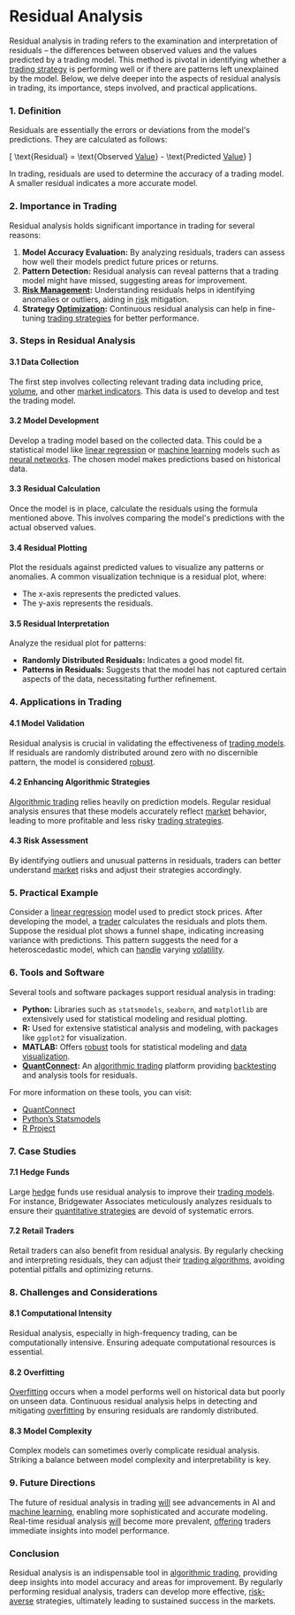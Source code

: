 # Residual Analysis

Residual analysis in trading refers to the examination and interpretation of residuals – the differences between observed values and the values predicted by a trading model. This method is pivotal in identifying whether a [trading strategy](../t/trading_strategy.md) is performing well or if there are patterns left unexplained by the model. Below, we delve deeper into the aspects of residual analysis in trading, its importance, steps involved, and practical applications. 

### 1. Definition

Residuals are essentially the errors or deviations from the model's predictions. They are calculated as follows:

\[ \text{Residual} = \text{Observed [Value](../v/value.md)} - \text{Predicted [Value](../v/value.md)} \]

In trading, residuals are used to determine the accuracy of a trading model. A smaller residual indicates a more accurate model.

### 2. Importance in Trading

Residual analysis holds significant importance in trading for several reasons:

1. **Model Accuracy Evaluation:** By analyzing residuals, traders can assess how well their models predict future prices or returns.
2. **Pattern Detection:** Residual analysis can reveal patterns that a trading model might have missed, suggesting areas for improvement.
3. **[Risk Management](../r/risk_management.md):** Understanding residuals helps in identifying anomalies or outliers, aiding in [risk](../r/risk.md) mitigation.
4. **Strategy [Optimization](../o/optimization.md):** Continuous residual analysis can help in fine-tuning [trading strategies](../t/trading_strategies.md) for better performance.

### 3. Steps in Residual Analysis

#### 3.1 Data Collection

The first step involves collecting relevant trading data including price, [volume](../v/volume.md), and other [market indicators](../m/market_indicators.md). This data is used to develop and test the trading model.

#### 3.2 Model Development

Develop a trading model based on the collected data. This could be a statistical model like [linear regression](../l/linear_regression.md) or [machine learning](../m/machine_learning.md) models such as [neural networks](../n/neural_networks_in_trading.md). The chosen model makes predictions based on historical data.

#### 3.3 Residual Calculation

Once the model is in place, calculate the residuals using the formula mentioned above. This involves comparing the model's predictions with the actual observed values.

#### 3.4 Residual Plotting

Plot the residuals against predicted values to visualize any patterns or anomalies. A common visualization technique is a residual plot, where:

- The x-axis represents the predicted values.
- The y-axis represents the residuals.

#### 3.5 Residual Interpretation

Analyze the residual plot for patterns:
- **Randomly Distributed Residuals:** Indicates a good model fit.
- **Patterns in Residuals:** Suggests that the model has not captured certain aspects of the data, necessitating further refinement.

### 4. Applications in Trading

#### 4.1 Model Validation

Residual analysis is crucial in validating the effectiveness of [trading models](../t/trading_models.md). If residuals are randomly distributed around zero with no discernible pattern, the model is considered [robust](../r/robust.md).

#### 4.2 Enhancing Algorithmic Strategies

[Algorithmic trading](../a/algorithmic_trading.md) relies heavily on prediction models. Regular residual analysis ensures that these models accurately reflect [market](../m/market.md) behavior, leading to more profitable and less risky [trading strategies](../t/trading_strategies.md).

#### 4.3 Risk Assessment

By identifying outliers and unusual patterns in residuals, traders can better understand [market](../m/market.md) risks and adjust their strategies accordingly.

### 5. Practical Example

Consider a [linear regression](../l/linear_regression.md) model used to predict stock prices. After developing the model, a [trader](../t/trader.md) calculates the residuals and plots them. Suppose the residual plot shows a funnel shape, indicating increasing variance with predictions. This pattern suggests the need for a heteroscedastic model, which can [handle](../h/handle.md) varying [volatility](../v/volatility.md).

### 6. Tools and Software

Several tools and software packages support residual analysis in trading:

- **Python:** Libraries such as `statsmodels`, `seaborn`, and `matplotlib` are extensively used for statistical modeling and residual plotting.
- **R:** Used for extensive statistical analysis and modeling, with packages like `ggplot2` for visualization.
- **MATLAB:** Offers [robust](../r/robust.md) tools for statistical modeling and [data visualization](../d/data_visualization.md).
- **[QuantConnect](../q/quantconnect.md):** An [algorithmic trading](../a/algorithmic_trading.md) platform providing [backtesting](../b/backtesting.md) and analysis tools for residuals.

For more information on these tools, you can visit:

- [QuantConnect](https://www.quantconnect.com/)
- [Python’s Statsmodels](https://www.statsmodels.org/) 
- [R Project](https://www.r-project.org/)

### 7. Case Studies

#### 7.1 Hedge Funds

Large [hedge](../h/hedge.md) funds use residual analysis to improve their [trading models](../t/trading_models.md). For instance, Bridgewater Associates meticulously analyzes residuals to ensure their [quantitative strategies](../q/quantitative_strategies_in_trading.md) are devoid of systematic errors.

#### 7.2 Retail Traders

Retail traders can also benefit from residual analysis. By regularly checking and interpreting residuals, they can adjust their [trading algorithms](../t/trading_algorithms.md), avoiding potential pitfalls and optimizing returns.

### 8. Challenges and Considerations

#### 8.1 Computational Intensity

Residual analysis, especially in high-frequency trading, can be computationally intensive. Ensuring adequate computational resources is essential.

#### 8.2 Overfitting

[Overfitting](../o/overfitting.md) occurs when a model performs well on historical data but poorly on unseen data. Continuous residual analysis helps in detecting and mitigating [overfitting](../o/overfitting.md) by ensuring residuals are randomly distributed.

#### 8.3 Model Complexity

Complex models can sometimes overly complicate residual analysis. Striking a balance between model complexity and interpretability is key.

### 9. Future Directions

The future of residual analysis in trading [will](../w/will.md) see advancements in AI and [machine learning](../m/machine_learning.md), enabling more sophisticated and accurate modeling. Real-time residual analysis [will](../w/will.md) become more prevalent, [offering](../o/offering.md) traders immediate insights into model performance.

### Conclusion

Residual analysis is an indispensable tool in [algorithmic trading](../a/algorithmic_trading.md), providing deep insights into model accuracy and areas for improvement. By regularly performing residual analysis, traders can develop more effective, [risk-averse](../r/risk-averse.md) strategies, ultimately leading to sustained success in the markets.

